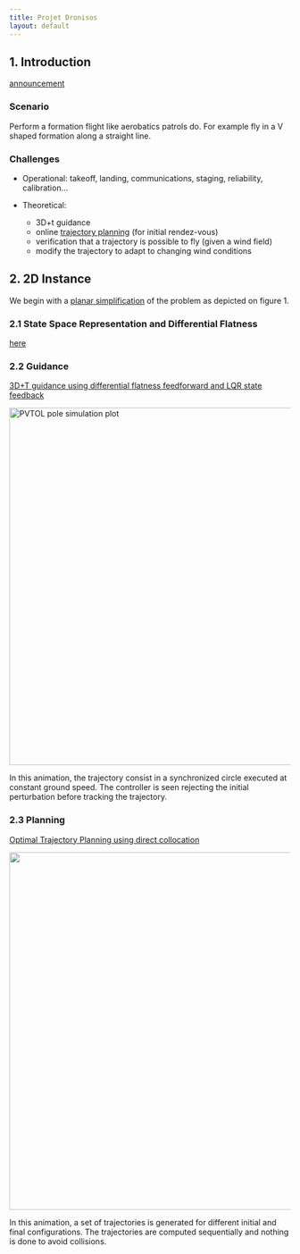 ```yaml
---
title: Projet Dronisos
layout: default
---
```



## 1. Introduction

[announcement](https://docs.google.com/document/d/1FLXtXxfzXPU8-o3bSRl9ffA2X2acWMpPDPAWWRowjEY/edit)

### Scenario

Perform a formation flight like aerobatics patrols do. For example fly in a V shaped formation along a straight line.

<!-- It feels like once this is achieved without cheating, we're maybe closer to more complex trajectorie, like the same V formation, but spinning around the horizontal axis, like an helix. -->

### Challenges

  - Operational: takeoff, landing, communications, staging, reliability, calibration...
  
  - Theoretical:
    
	- 3D+t guidance
	- online [trajectory planning](planning) (for initial rendez-vous)
    - verification that a trajectory is possible to fly (given a wind field)
	- modify the trajectory to adapt to changing wind conditions


## 2. 2D Instance

We begin with a [planar simplification](planar_instance) of the problem as depicted on figure 1.


### 2.1 State Space Representation and Differential Flatness

[here](planar_instance#section1)

### 2.2 Guidance
	
[3D+T guidance using differential flatness feedforward and LQR state feedback](planar_instance#section3)
 
<img src="plots/2d_traj1.apng" alt="PVTOL pole simulation plot" width="640">

In this animation, the trajectory consist in a synchronized circle executed at constant ground speed. The controller is seen rejecting the initial perturbation before tracking the trajectory. 

### 2.3 Planning

 [Optimal Trajectory Planning using direct collocation](planning)

<img src="plots/optyplan_1.apng" alt="" width="640">

In this animation, a set of trajectories is generated for different initial and final configurations. The trajectories are computed sequentially and nothing is done to avoid collisions. 
